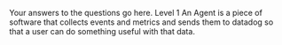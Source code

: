 Your answers to the questions go here.
Level 1
An Agent is a piece of software that collects events and metrics and sends them to datadog so that a user can do something useful with that data.

